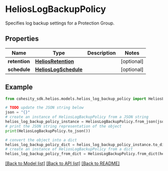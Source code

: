 # HeliosLogBackupPolicy

Specifies log backup settings for a Protection Group.

## Properties

Name | Type | Description | Notes
------------ | ------------- | ------------- | -------------
**retention** | [**HeliosRetention**](HeliosRetention.md) |  | [optional] 
**schedule** | [**HeliosLogSchedule**](HeliosLogSchedule.md) |  | [optional] 

## Example

```python
from cohesity_sdk.helios.models.helios_log_backup_policy import HeliosLogBackupPolicy

# TODO update the JSON string below
json = "{}"
# create an instance of HeliosLogBackupPolicy from a JSON string
helios_log_backup_policy_instance = HeliosLogBackupPolicy.from_json(json)
# print the JSON string representation of the object
print(HeliosLogBackupPolicy.to_json())

# convert the object into a dict
helios_log_backup_policy_dict = helios_log_backup_policy_instance.to_dict()
# create an instance of HeliosLogBackupPolicy from a dict
helios_log_backup_policy_from_dict = HeliosLogBackupPolicy.from_dict(helios_log_backup_policy_dict)
```
[[Back to Model list]](../README.md#documentation-for-models) [[Back to API list]](../README.md#documentation-for-api-endpoints) [[Back to README]](../README.md)


